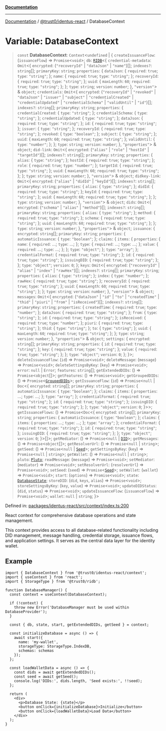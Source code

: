 [**Documentation**](../../../README.md)

***

[Documentation](../../../README.md) / [@trust0/identus-react](../README.md) / DatabaseContext

# Variable: DatabaseContext

> `const` **DatabaseContext**: `Context`\<`undefined` \| \{ `createIssuanceFlow`: (`issuanceFlow`) => `Promise`\<`void`\>; `db`: [`RIDB`](https://github.com/trust0-project/RIDB/blob/main/docs/%40trust0/ridb/classes/RIDB.md)\<\{ `credential-metadata`: `Omit`\<\{ `encrypted`: (`"recoveryId"` \| `"dataJson"` \| `"name"`)[]; `indexes?`: `string`[]; `primaryKey`: `string`; `properties`: \{ `dataJson`: \{ `required`: `true`; `type`: `"string"`; \}; `name`: \{ `required`: `true`; `type`: `"string"`; \}; `recoveryId`: \{ `required`: `true`; `type`: `"string"`; \}; `uuid`: \{ `maxLength`: `60`; `required`: `true`; `type`: `"string"`; \}; \}; `type`: `string`; `version`: `number`; \}, `"version"`\> & `object`; `credentials`: `Omit`\<\{ `encrypted`: (`"recoveryId"` \| `"revoked"` \| `"dataJson"` \| `"issuer"` \| `"subject"` \| `"credentialCreated"` \| `"credentialUpdated"` \| `"credentialSchema"` \| `"validUntil"` \| `"id"`)[]; `indexes?`: `string`[]; `primaryKey`: `string`; `properties`: \{ `credentialCreated`: \{ `type`: `"string"`; \}; `credentialSchema`: \{ `type`: `"string"`; \}; `credentialUpdated`: \{ `type`: `"string"`; \}; `dataJson`: \{ `required`: `true`; `type`: `"string"`; \}; `id`: \{ `required`: `true`; `type`: `"string"`; \}; `issuer`: \{ `type`: `"string"`; \}; `recoveryId`: \{ `required`: `true`; `type`: `"string"`; \}; `revoked`: \{ `type`: `"boolean"`; \}; `subject`: \{ `type`: `"string"`; \}; `uuid`: \{ `maxLength`: `60`; `required`: `true`; `type`: `"string"`; \}; `validUntil`: \{ `type`: `"number"`; \}; \}; `type`: `string`; `version`: `number`; \}, `"properties"`\> & `object`; `did-link`: `Omit`\<\{ `encrypted`: (`"alias"` \| `"role"` \| `"hostId"` \| `"targetId"`)[]; `indexes?`: `string`[]; `primaryKey`: `string`; `properties`: \{ `alias`: \{ `type`: `"string"`; \}; `hostId`: \{ `required`: `true`; `type`: `"string"`; \}; `role`: \{ `required`: `true`; `type`: `"number"`; \}; `targetId`: \{ `required`: `true`; `type`: `"string"`; \}; `uuid`: \{ `maxLength`: `60`; `required`: `true`; `type`: `"string"`; \}; \}; `type`: `string`; `version`: `number`; \}, `"version"`\> & `object`; `didkey-link`: `Omit`\<\{ `encrypted`: (`"alias"` \| `"didId"` \| `"keyId"`)[]; `indexes?`: `string`[]; `primaryKey`: `string`; `properties`: \{ `alias`: \{ `type`: `"string"`; \}; `didId`: \{ `required`: `true`; `type`: `"string"`; \}; `keyId`: \{ `required`: `true`; `type`: `"string"`; \}; `uuid`: \{ `maxLength`: `60`; `required`: `true`; `type`: `"string"`; \}; \}; `type`: `string`; `version`: `number`; \}, `"version"`\> & `object`; `dids`: `Omit`\<\{ `encrypted`: (`"schema"` \| `"alias"` \| `"method"`)[]; `indexes?`: `string`[]; `primaryKey`: `string`; `properties`: \{ `alias`: \{ `type`: `"string"`; \}; `method`: \{ `required`: `true`; `type`: `"string"`; \}; `schema`: \{ `required`: `true`; `type`: `"string"`; \}; `uuid`: \{ `maxLength`: `60`; `required`: `true`; `type`: `"string"`; \}; \}; `type`: `string`; `version`: `number`; \}, `"properties"`\> & `object`; `issuance`: \{ `encrypted`: `string`[]; `primaryKey`: `string`; `properties`: \{ `automaticIssuance`: \{ `type`: `"boolean"`; \}; `claims`: \{ `items`: \{ `properties`: \{ `name`: \{ `required`: ...; `type`: ...; \}; `type`: \{ `required`: ...; `type`: ...; \}; `value`: \{ `required`: ...; `type`: ...; \}; \}; `type`: `"object"`; \}; `type`: `"array"`; \}; `credentialFormat`: \{ `required`: `true`; `type`: `"string"`; \}; `id`: \{ `required`: `true`; `type`: `"string"`; \}; `issuingDID`: \{ `required`: `true`; `type`: `"string"`; \}; \}; `type`: `"object"`; `version`: `0`; \}; `keys`: `Omit`\<\{ `encrypted`: (`"recoveryId"` \| `"alias"` \| `"index"` \| `"rawHex"`)[]; `indexes?`: `string`[]; `primaryKey`: `string`; `properties`: \{ `alias`: \{ `type`: `"string"`; \}; `index`: \{ `type`: `"number"`; \}; `rawHex`: \{ `required`: `true`; `type`: `"string"`; \}; `recoveryId`: \{ `required`: `true`; `type`: `"string"`; \}; `uuid`: \{ `maxLength`: `60`; `required`: `true`; `type`: `"string"`; \}; \}; `type`: `string`; `version`: `number`; \}, `"version"`\> & `object`; `messages`: `Omit`\<\{ `encrypted`: (`"dataJson"` \| `"id"` \| `"to"` \| `"createdTime"` \| `"thid"` \| `"piuri"` \| `"from"` \| `"isReceived"`)[]; `indexes?`: `string`[]; `primaryKey`: `string`; `properties`: \{ `createdTime`: \{ `required`: `true`; `type`: `"number"`; \}; `dataJson`: \{ `required`: `true`; `type`: `"string"`; \}; `from`: \{ `type`: `"string"`; \}; `id`: \{ `required`: `true`; `type`: `"string"`; \}; `isReceived`: \{ `required`: `true`; `type`: `"number"`; \}; `piuri`: \{ `required`: `true`; `type`: `"string"`; \}; `thid`: \{ `type`: `"string"`; \}; `to`: \{ `type`: `"string"`; \}; `uuid`: \{ `maxLength`: `60`; `required`: `true`; `type`: `"string"`; \}; \}; `type`: `string`; `version`: `number`; \}, `"properties"`\> & `object`; `settings`: \{ `encrypted`: `string`[]; `primaryKey`: `string`; `properties`: \{ `id`: \{ `required`: `true`; `type`: `"string"`; \}; `key`: \{ `required`: `true`; `type`: `"string"`; \}; `value`: \{ `required`: `true`; `type`: `"string"`; \}; \}; `type`: `"object"`; `version`: `0`; \}; \}\>; `deleteIssuanceFlow`: (`id`) => `Promise`\<`void`\>; `deleteMessage`: (`message`) => `Promise`\<`void`\>; `deleteSettingsByKey`: (`key`) => `Promise`\<`void`\>; `error`: `null` \| `Error`; `features`: `string`[]; `getExtendedDIDs`: () => `Promise`\<`object`[]\>; `getFeatures`: () => `Promise`\<`void`\>; `getGroupedDIDs`: () => `Promise`\<[`GroupedDIDs`](../type-aliases/GroupedDIDs.md)\>; `getIssuanceFlow`: (`id`) => `Promise`\<`null` \| `Doc`\<\{ `encrypted`: `string`[]; `primaryKey`: `string`; `properties`: \{ `automaticIssuance`: \{ `type`: `"boolean"`; \}; `claims`: \{ `items`: \{ `properties`: ...; `type`: ...; \}; `type`: `"array"`; \}; `credentialFormat`: \{ `required`: `true`; `type`: `"string"`; \}; `id`: \{ `required`: `true`; `type`: `"string"`; \}; `issuingDID`: \{ `required`: `true`; `type`: `"string"`; \}; \}; `type`: `"object"`; `version`: `0`; \}\>\>; `getIssuanceFlows`: () => `Promise`\<`Doc`\<\{ `encrypted`: `string`[]; `primaryKey`: `string`; `properties`: \{ `automaticIssuance`: \{ `type`: `"boolean"`; \}; `claims`: \{ `items`: \{ `properties`: ...; `type`: ...; \}; `type`: `"array"`; \}; `credentialFormat`: \{ `required`: `true`; `type`: `"string"`; \}; `id`: \{ `required`: `true`; `type`: `"string"`; \}; `issuingDID`: \{ `required`: `true`; `type`: `"string"`; \}; \}; `type`: `"object"`; `version`: `0`; \}\>[]\>; `getMediator`: () => `Promise`\<`null` \| [`DID`](https://github.com/hyperledger-identus/sdk-ts/blob/main/docs/sdk/modules.md)\>; `getMessages`: () => `Promise`\<`object`[]\>; `getResolverUrl`: () => `Promise`\<`null` \| `string`\>; `getSeed`: () => `Promise`\<`null` \| [`Seed`](https://github.com/hyperledger-identus/sdk-ts/blob/main/docs/sdk/modules.md)\>; `getSettingsByKey`: (`key`) => `Promise`\<`null` \| `string`\>; `getWallet`: () => `Promise`\<`null` \| `string`\>; `pluto`: [`Pluto`](https://github.com/hyperledger-identus/sdk-ts/blob/main/docs/sdk/modules.md); `readMessage`: (`message`) => `Promise`\<`void`\>; `setMediator`: (`mediator`) => `Promise`\<`void`\>; `setResolverUrl`: (`resolverUrl`) => `Promise`\<`void`\>; `setSeed`: (`seed`) => `Promise`\<[`Seed`](https://github.com/hyperledger-identus/sdk-ts/blob/main/docs/sdk/modules.md)\>; `setWallet`: (`wallet`) => `Promise`\<`void`\>; `start`: (`options`) => `Promise`\<`void`\>; `state`: [`DatabaseState`](../type-aliases/DatabaseState.md); `storeDID`: (`did`, `keys`, `alias`) => `Promise`\<`void`\>; `storeSettingsByKey`: (`key`, `value`) => `Promise`\<`void`\>; `updateDIDStatus`: (`did`, `status`) => `Promise`\<`void`\>; `updateIssuanceFlow`: (`issuanceFlow`) => `Promise`\<`void`\>; `wallet`: `null` \| `string`; \}\>

Defined in: [packages/identus-react/src/context/index.ts:200](https://github.com/trust0-project/identus/blob/4f0e7be790f57d58e6788f04401f69112e86727e/packages/identus-react/src/context/index.ts#L200)

React context for comprehensive database operations and state management.

This context provides access to all database-related functionality including
DID management, message handling, credential storage, issuance flows, and
application settings. It serves as the central data layer for the identity wallet.

## Example

```tsx
import { DatabaseContext } from '@trust0/identus-react/context';
import { useContext } from 'react';
import { StorageType } from '@trust0/ridb';

function DatabaseManager() {
  const context = useContext(DatabaseContext);
  
  if (!context) {
    throw new Error('DatabaseManager must be used within DatabaseProvider');
  }
  
  const { db, state, start, getExtendedDIDs, getSeed } = context;
  
  const initializeDatabase = async () => {
    await start({
      name: 'my-wallet',
      storageType: StorageType.IndexDB,
      schemas: schemas
    });
  };
  
  const loadWalletData = async () => {
    const dids = await getExtendedDIDs();
    const seed = await getSeed();
    console.log('DIDs:', dids.length, 'Seed exists:', !!seed);
  };
  
  return (
    <div>
      <p>Database State: {state}</p>
      <button onClick={initializeDatabase}>Initialize</button>
      <button onClick={loadWalletData}>Load Data</button>
    </div>
  );
}
```
